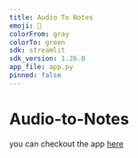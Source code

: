 ```yaml
---
title: Audio To Notes
emoji: 🦀
colorFrom: gray
colorTo: green
sdk: streamlit
sdk_version: 1.26.0
app_file: app.py
pinned: false
---
```


# Audio-to-Notes

you can checkout the app [here](https://huggingface.co/spaces/Bhagu69/Audio-to-Notes)
